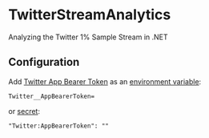 # TwitterStreamAnalytics
Analyzing the Twitter 1% Sample Stream in .NET

## Configuration

Add [Twitter App Bearer Token](https://developer.twitter.com/en/docs/authentication/oauth-2-0/bearer-tokens) as an [environment variable](https://docs.microsoft.com/en-us/aspnet/core/security/app-secrets?view=aspnetcore-6.0&tabs=windows#environment-variables):

```
Twitter__AppBearerToken=
```

or [secret](https://docs.microsoft.com/en-us/aspnet/core/security/app-secrets?view=aspnetcore-6.0&tabs=windows#secret-manager):

```
"Twitter:AppBearerToken": ""
```
